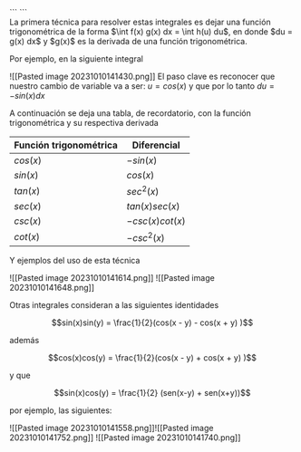 
<div class="hidden-code">
```
<script
  src="https://cdn.mathjax.org/mathjax/latest/MathJax.js?config=TeX-AMS-MML_HTMLorMML"
  type="text/javascript">
</script>
```
</div>
La primera técnica para resolver estas integrales es dejar una función trigonométrica de la forma $\int f(x) g(x) dx = \int h(u) du$, en donde $du = g(x) dx$ y $g(x)$ es la derivada de una función trigonométrica.

Por ejemplo, en la siguiente integral

![[Pasted image 20231010141430.png]]
El paso clave es reconocer que nuestro cambio de  variable va a ser: $u = cos(x)$ y que por lo tanto $du = -sin(x) dx$

A continuación se deja una tabla, de recordatorio, con la función trigonométrica y su respectiva derivada


| Función trigonométrica      | Diferencial |
| ----------- | ----------- |
| $cos(x)$      | $-sin(x)$       |
| $sin(x)$      | $cos(x)$       |
| $tan(x)$      | $sec^2(x)$       |
| $sec(x)$      | $tan(x)sec(x)$       |
| $csc(x)$      | $-csc(x)cot(x)$       |
| $cot(x)$      | $-csc^2(x)$       |



Y ejemplos del uso de esta técnica

![[Pasted image 20231010141614.png]]
![[Pasted image 20231010141648.png]]

Otras integrales consideran a las siguientes identidades


$$sin(x)sin(y) = \frac{1}{2}(cos(x - y) - cos(x + y) )$$


además


$$cos(x)cos(y) = \frac{1}{2}(cos(x - y) + cos(x + y) )$$

y que


$$sin(x)cos(y) = \frac{1}{2} (sen(x-y) + sen(x+y))$$

por ejemplo, las siguientes:

![[Pasted image 20231010141558.png]]![[Pasted image 20231010141752.png]]
![[Pasted image 20231010141740.png]]